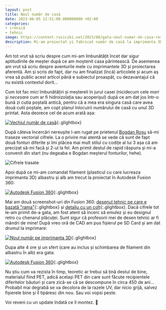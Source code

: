 ```yaml
---
layout: post
title: Noul număr de casă
date: 2023-06-05 12:51:00.000000000 +02:00
categories:
- cronică
- tehnic
image: https://content.rusiczki.net/2023/06/gata-noul-numar-de-casa-resized.jpg
description: Mi-am proiectat și fabricat număr de casă la imprimanta 3D.
---
```

Am tot vrut să scriu despre cum mi-am îmbunătățit încet dar sigur aptitudinile de meșter după ce am moștenit casa părintească. De asemenea am vrut să scriu despre aventurile mele cu imprimantele 3D și proiectarea aferentă. Am și scris de fapt, dar nu am finalizat (încă) articolele și acum aș vrea să public acest articol până e subiectul proaspăt, cu dezavantajul că nu există contextul dorit...

Cum tot fac _mici_ îmbunătățiri și meștereli în jurul casei (nicidecum cele _mari_ și _necesare_ cum ar fi hidroizolația sau acoperișul) după ce am dat jos într-o bună zi cutia poștală antică, pentru că a mea era singura casă care avea două cutii poștale, am copt planul înlocuirii numărului de casă cu unul 3D printat. Asta deorece cel de acum arată așa:

[![Vechiul număr de casă](https://content.rusiczki.net/2023/06/vechiul-numar-de-casa.jpg)](https://content.rusiczki.net/2023/06/vechiul-numar-de-casa-resized.jpg){:.glightbox}

După câteva încercări nereușite l-am rugat pe prietenul [Bogdan Roșu](https://bogdanrosu.com/) să-mi traseze vectorial cifrele. La o privire mai atentă se vede că sunt de fapt două fonturi diferite și îmi plăcea mai mult stilul cu codițe al lui 3 așa că am precizat să-mi facă și 2-ul la fel. Am primit destul de rapid răspuns și mi-a convenit din start (nu degeaba e Bogdan meșterul fonturilor, hehe).

![Cifrele trasate](https://content.rusiczki.net/2023/06/cifrele-trasate.jpg)

Apoi după ce mi-am comandat filament (plasticul cu care lucreaza imprimanta 3D) albastru și alb am trecut la proiectat în Autodesk Fusion 360:

[![Autodesk Fusion 360](https://content.rusiczki.net/2023/06/autodesk-fusion-360-1.png)](https://content.rusiczki.net/2023/06/autodesk-fusion-360-1-resized.png){:.glightbox}

Mai am două screenshot-uri din Fusion 360: [desenul tehnic pe care e bazată "rama"](https://content.rusiczki.net/2023/06/autodesk-fusion-360-2.png){:.glightbox} și [detaliu cu un colț](https://content.rusiczki.net/2023/06/autodesk-fusion-360-3.png){:.glightbox}. Dacă cifrele tot le-am primit de-a gata, am fost atent să încerc să emulez și eu designul retro cu chenarul plăcuței. Sunt sigur că profesorii mei de desen tehnic ar fi mândri de mine! După vreo oră de CAD am pus fișierul pe SD Card și am dat drumul la imprimare:

[![Noul număr pe imprimanta 3D](https://content.rusiczki.net/2023/06/noul-numar-pe-imprimanta-3d.jpg)](https://content.rusiczki.net/2023/06/noul-numar-pe-imprimanta-3d-resized.jpg){:.glightbox}

Dupa alte 4 ore și un sfert (care au inclus și schimbarea de filament din albastru în alb) era gata:

[![Autodesk Fusion 360](https://content.rusiczki.net/2023/06/gata-noul-numar-de-casa.jpg)](https://content.rusiczki.net/2023/06/gata-noul-numar-de-casa-resized.jpg){:.glightbox}

Nu știu cum va rezista în timp, teoretic ar trebui să țină destul de bine, materialul fiind PET, adică același PET din care sunt făcute recipientele diferitelor băuturi și care zică-se că se descompune în circa 450 de ani... Probabil mai degrabă se va decolora de la razele UV, dar nicio grijă, salvez fișierele bine și îl tipăresc din nou. Sau voi vopsi peste.

Voi reveni cu un update îndată ce îl montez. 🙂
